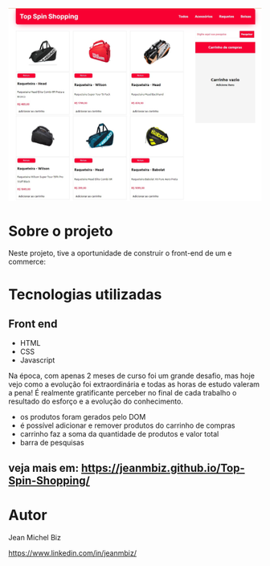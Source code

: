 ![SITE](./github/pagina%20inicial.jpg) 

# Sobre o projeto

Neste projeto, tive a oportunidade de construir o front-end de um e commerce:

# Tecnologias utilizadas
## Front end
- HTML
- CSS
- Javascript

Na época, com apenas 2 meses de curso foi um grande desafio, mas hoje vejo como a evolução foi extraordinária e todas as horas de estudo valeram a pena! É realmente gratificante perceber no final de cada trabalho o resultado do esforço e a evolução do conhecimento.

- os produtos foram gerados pelo DOM
- é possível adicionar e remover produtos do carrinho de compras
- carrinho faz a soma da quantidade de produtos e valor total
- barra de pesquisas

## veja mais em: https://jeanmbiz.github.io/Top-Spin-Shopping/



# Autor

Jean Michel Biz

https://www.linkedin.com/in/jeanmbiz/
